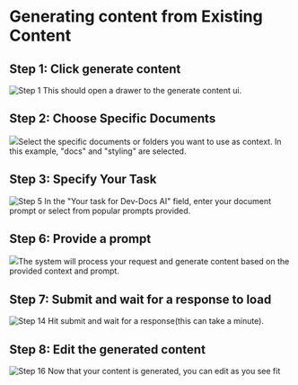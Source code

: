 # Generating content from Existing Content

## Step 1: Click generate content

![Step 1](/img/generate_content_from_existing_content/step_1.png) This should open a drawer to the generate content ui.

## Step 2: Choose Specific Documents

![](/img/generate_content_from_existing_content/step_7.png)Select the specific documents or folders you want to use as context. In this example, "docs" and "styling" are selected.

## Step 3: Specify Your Task

![Step 5](/img/generate_content_from_existing_content/step_5.png) In the "Your task for Dev-Docs AI" field, enter your document prompt or select from popular prompts provided.

## Step 6: Provide a prompt

![](/img/generate_content_from_existing_content/step_12.png)The system will process your request and generate content based on the provided context and prompt.

## Step 7: Submit and wait for a response to load

![Step 14](/img/generate_content_from_existing_content/step_14.png) Hit submit and wait for a response(this can take a minute).

## Step 8: Edit the generated content

![Step 16](/img/generate_content_from_existing_content/step_16.png) Now that your content is generated, you can edit as you see fit
